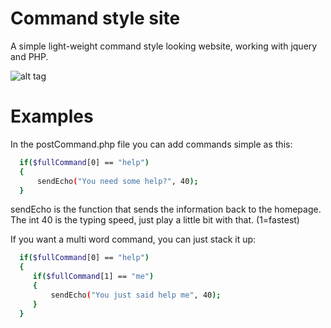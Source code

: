 # Command style site

A simple light-weight command style looking website, working with jquery and PHP.

![alt tag](http://gy.ee/3o+5.gif)

# Examples

In the postCommand.php file you can add commands simple as this:
```sh
  if($fullCommand[0] == "help")
  {
      sendEcho("You need some help?", 40);
  }
```
sendEcho is the function that sends the information back to the homepage. The int 40 is the typing speed, just play a little bit with that. (1=fastest)

If you want a multi word command, you can just stack it up:
```sh
  if($fullCommand[0] == "help")
  {
     if($fullCommand[1] == "me")
     {
         sendEcho("You just said help me", 40);
     }
  }
```
